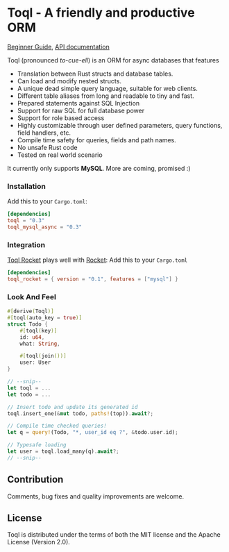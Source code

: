 
Toql - A friendly and productive ORM
==========================================================


[Beginner Guide](https://roy-ganz.github.io/toql), [API documentation](https://docs.rs/toql/0.3/toql/)

Toql (pronounced *to-cue-ell*) is an ORM for async databases that features
- Translation between Rust structs and database tables.
- Can load and modify nested structs.
- A unique dead simple query language, suitable for web clients.
- Different table aliases from long and readable to tiny and fast.
- Prepared statements against SQL Injection
- Support for raw SQL for full database power
- Support for role based access
- Highly customizable through user defined parameters, query functions, field handlers, etc. 
- Compile time safety for queries, fields and path names.
- No unsafe Rust code
- Tested on real world scenario

It currently only supports **MySQL**. More are coming, promised :)

### Installation
Add this to your `Cargo.toml`:

```toml
[dependencies]
toql = "0.3"
toql_mysql_async = "0.3"
```

### Integration 
[Toql Rocket](https://crates.io/crates/toql_rocket) plays well with [Rocket](https://crates.io/crates/rocket): Add this to your `Cargo.toml`

```toml
[dependencies]
toql_rocket = { version = "0.1", features = ["mysql"] }
```

### Look And Feel
```rust
#[derive(Toql)]
#[toql(auto_key = true)]
struct Todo {
    #[toql(key)]
    id: u64,
    what: String,

    #[toql(join())]
    user: User
}

// --snip--
let toql = ...
let todo = ...

// Insert todo and update its generated id
toql.insert_one(&mut todo, paths!(top)).await?; 

// Compile time checked queries!
let q = query!(Todo, "*, user_id eq ?", &todo.user.id); 

// Typesafe loading
let user = toql.load_many(q).await?; 
// --snip--
```

## Contribution
Comments, bug fixes and quality improvements are welcome. 

## License
Toql is distributed under the terms of both the MIT license and the
Apache License (Version 2.0).

